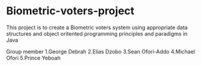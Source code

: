 # Biometric-voters-project

This project is to create a Biometric voters system using appropriate data structures and object oritented programming principles and paradigms in Java
 
 Group member
1.George Debrah
2.Elias Dzobo
3.Sean Ofori-Addo
4.Michael Ofori
5.Prince Yeboah
